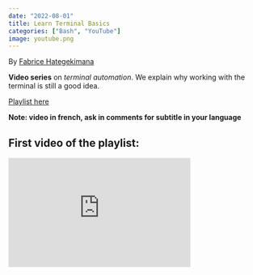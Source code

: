 ```yaml
---
date: "2022-08-01" 
title: Learn Terminal Basics
categories: ["Bash", "YouTube"]
image: youtube.png
---
```


By [Fabrice Hategekimana ](https://twitter.com/wedata_unige)


**Video series** on _terminal automation_. We explain why working with the terminal is still a good idea.

[Playlist here](https://www.youtube.com/playlist?list=PLSYhtt87oGAKbXezWPJqy-GVtQH-PaprZ)

**Note: video in french, ask in comments for subtitle in your language**

## First video of the playlist:

<iframe width="360" height="215" src="https://www.youtube.com/embed/X3kObIzGH2s?list=PLSYhtt87oGAKbXezWPJqy-GVtQH-PaprZ" title="Terminal 1: Introduction" frameborder="0" allow="accelerometer; autoplay; clipboard-write; encrypted-media; gyroscope; picture-in-picture; web-share" allowfullscreen></iframe>
